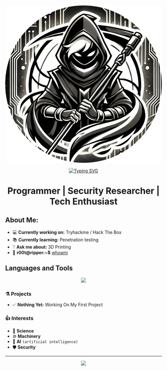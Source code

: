 <p align="center">
<img src="https://github.com/r00tripper/r00tripper/blob/main/media/pfp750.png">
</p>

<p align="center">
<a href="https://git.io/typing-svg"><img src="https://readme-typing-svg.demolab.com?font=Fira+Code&pause=1000&color=FFFFFF&width=435&lines=Welcome+To+My+Github+Profile!" alt="Typing SVG" /></a>
</p>

<h1 align="center">Programmer | Security Researcher | Tech Enthusiast</h1>
  
## About Me:
- 💻 **Currently working on:** Tryhackme / Hack The Box
- 📚 **Currently learning:** Penetration testing
- ❔ **Ask me about:** 3D Printing
- 🐧 **r00t@ripper:~$** [whoami](https://www.google.com/search?q=intext%3Ar00tripper)

## Languages and Tools

<p align="center">
  <a href="https://skillicons.dev">
    <img src="https://skillicons.dev/icons?i=windows,ubuntu,linux,kali,cloudflare,vscode,bash,py,html,css,js,lua" />
  </a>
</p>

### ⚗️ Projects 

 - ✅ **Nothing Yet:** Working On My First Project

### 👍 Interests 

- 🚀 **Science**
- ⚙️ **Machinery**
- 🤖 **AI** `(artificial intelligence)`
- 🛡 **Security**

---
<p align="center">
  <img src="https://github-profile-summary-cards.vercel.app/api/cards/profile-details?username=r00tripper&theme=github_dark&show_icons=true" />
</p>

